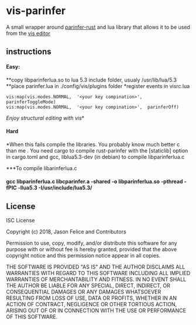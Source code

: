 # vis-parinfer
A small wrapper around  [parinfer-rust](https://github.com/eraserhd/parinfer-rust)
and  lua library that allows it to be used from the [vis editor](https://github.com/martanne/vis)

## instructions
#### Easy:

**copy libparinferlua.so to lua 5.3 include folder, usualy /usr/lib/lua/5.3
**place parinfer.lua in ./config/vis/plugins folder
*register events in visrc.lua

    vis:map(vis.modes.NORMAL,  '<your key compination>', parinferToggleMode)
    vis:map(vis.modes.NORMAL,  '<your key compination>',  parinferOff)


*Enjoy structural editing with vis**

#### Hard
*When this fails compile the libraries. You probably know much better c
than me . You need cargo to compile rust-parinfer  with the
[staticlib] option in cargo.toml and gcc, liblua5.3-dev (in debian) to compile
libparinferlua.c

***To compile libarinferlua.c
#### gcc libparinferlua.c libcparinfer.a -shared -o libparinferlua.so -pthread  -fPIC -llua5.3 -I/usr/include/lua5.3/

## License

ISC License

Copyright (c) 2018, Jason Felice and Contributors

Permission to use, copy, modify, and/or distribute this software for any purpose with or without fee is hereby granted, provided that the above copyright notice and this permission notice appear in all copies.

THE SOFTWARE IS PROVIDED "AS IS" AND THE AUTHOR DISCLAIMS ALL WARRANTIES WITH REGARD TO THIS SOFTWARE INCLUDING ALL IMPLIED WARRANTIES OF MERCHANTABILITY AND FITNESS. IN NO EVENT SHALL THE AUTHOR BE LIABLE FOR ANY SPECIAL, DIRECT, INDIRECT, OR CONSEQUENTIAL DAMAGES OR ANY DAMAGES WHATSOEVER RESULTING FROM LOSS OF USE, DATA OR PROFITS, WHETHER IN AN ACTION OF CONTRACT, NEGLIGENCE OR OTHER TORTIOUS ACTION, ARISING OUT OF OR IN CONNECTION WITH THE USE OR PERFORMANCE OF THIS SOFTWARE.

